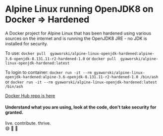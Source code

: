 # Alpine Linux running OpenJDK8 on Docker => Hardened
A Docker project for Alpine Linux that has been hardened using various sources on the internet and is running the OpenJDK8 JRE - no JDK is installed for security.

To use:
`docker pull  gyaworski/alpine-linux-openjdk-hardened:alpine-3.6-openjdk-8.131.11-r2-hardened-1.0` or `docker pull  gyaworski/alpine-linux-openjdk-hardened:latest`

To login to container:
`docker run -it --rm gyaworski/alpine-linux-openjdk-hardened:alpine-3.6-openjdk-8.131.11-r2-hardened-1.0 /bin/ash` or `docker run -it --rm gyaworski/alpine-linux-openjdk-hardened:latest /bin/ash`

[Docker Hub repo is here](https://hub.docker.com/r/gyaworski/alpine-linux-openjdk-hardened/)

#### Understand what you are using, look at the code, don't take security for granted. 

live. contribute. thrive.  
:smile: :rocket: :muscle:
